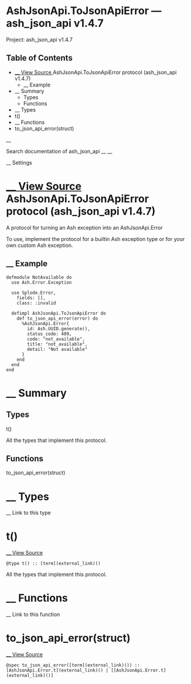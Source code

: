 # AshJsonApi.ToJsonApiError — ash_json_api v1.4.7

Project: ash_json_api v1.4.7

## Table of Contents

- [ __ View Source ](external_link) AshJsonApi.ToJsonApiError protocol (ash_json_api v1.4.7)
  - __ Example
- __ Summary
  - Types
  - Functions
- __ Types
- t()
- __ Functions
- to_json_api_error(struct)

__

Search documentation of ash_json_api __ __

__ Settings

#  [ __ View Source ](external_link) AshJsonApi.ToJsonApiError protocol (ash_json_api v1.4.7)

A protocol for turning an Ash exception into an AshJsonApi.Error

To use, implement the protocol for a builtin Ash exception type or for your own custom Ash exception.

##  __ Example
    
    
    defmodule NotAvailable do
      use Ash.Error.Exception
    
      use Splode.Error,
        fields: [],
        class: :invalid
    
      defimpl AshJsonApi.ToJsonApiError do
        def to_json_api_error(error) do
          %AshJsonApi.Error{
            id: Ash.UUID.generate(),
            status_code: 409,
            code: "not_available",
            title: "not_available",
            detail: "Not available"
          }
        end
      end
    end

#  __ Summary

##  Types

t()

All the types that implement this protocol.

##  Functions

to_json_api_error(struct)

#  __ Types

__ Link to this type

# t()

[ __ View Source ](external_link)
    
    
    @type t() :: [term](external_link)()

All the types that implement this protocol.

#  __ Functions

__ Link to this function

# to_json_api_error(struct)

[ __ View Source ](external_link)
    
    
    @spec to_json_api_error([term](external_link)()) :: [AshJsonApi.Error.t](external_link)() | [[AshJsonApi.Error.t](external_link)()]
